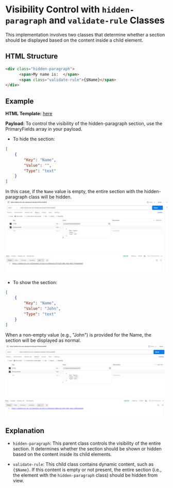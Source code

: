 # Visibility Control with `hidden-paragraph` and `validate-rule` Classes

This implementation involves two classes that determine whether a section should be displayed based on the content inside a child element.

## HTML Structure

```html
<div class="hidden-paragraph">
      <span>My name is:  </span>
      <span class="validate-rule">{$Name}</span>
</div>
```

## Example

**HTML Template:** [here](../supportCssClasses.html)

**Payload:** To control the visibility of the hidden-paragraph section, use the PrimaryFields array in your payload.
- To hide the section:

```json
[
    { 
        "Key": "Name", 
        "Value": "", 
        "Type": "text" 
    }
]
```
In this case, if the `Name` value is empty, the entire section with the hidden-paragraph class will be hidden.
![alt text](../images/hiden-paragraph1.png)

- To show the section:
```json
[ 
    {
        "Key": "Name",
        "Value": "John",
        "Type": "text"
    }
]
```
When a non-empty value (e.g., "John") is provided for the Name, the section will be displayed as normal.
![alt text](../images/hiden-paragraph2.png)



## Explanation
- `hidden-paragraph`: This parent class controls the visibility of the entire section. It determines whether the section should be shown or hidden based on the content inside its child elements.

- `validate-rule`: This child class contains dynamic content, such as `{$Name}`. If this content is empty or not present, the entire section (i.e., the element with the `hidden-paragraph` class) should be hidden from view.